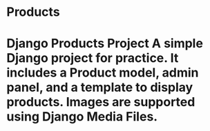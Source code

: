 # Products
# Django Products Project  A simple Django project for practice.   It includes a Product model, admin panel, and a template to display products.   Images are supported using Django Media Files.
